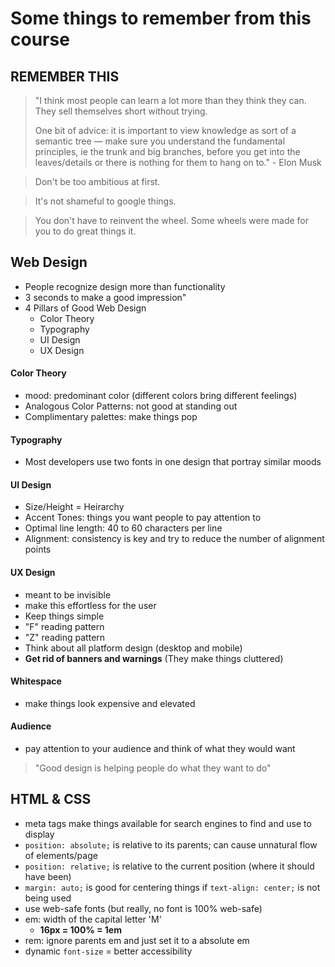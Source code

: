 # Some things to remember from this course

## **REMEMBER THIS**
> "I think most people can learn a lot more than they think they can. They sell themselves short without trying. 
>
>One bit of advice: it is important to view knowledge as sort of a semantic tree — make sure you understand the fundamental principles, ie the trunk and big branches, before you get into the leaves/details or there is nothing for them to hang on to." - Elon Musk

> Don't be too ambitious at first.

> It's not shameful to google things.

> You don't have to reinvent the wheel. Some wheels were made for you to do great things it.

## Web Design 
- People recognize design more than functionality
- 3 seconds to make a good impression"
- 4 Pillars of Good Web Design
    - Color Theory
    - Typography
    - UI Design
    - UX Design

#### Color Theory
- mood: predominant color (different colors bring different feelings)
- Analogous Color Patterns: not good at standing out
- Complimentary palettes: make things pop

#### Typography
- Most developers use two fonts in one design that portray similar moods

#### UI Design
- Size/Height = Heirarchy
- Accent Tones: things you want people to pay attention to
- Optimal line length: 40 to 60 characters per line
- Alignment: consistency is key and try to reduce the number of alignment points

#### UX Design
- meant to be invisible
- make this effortless for the user
- Keep things simple
- "F" reading pattern
- "Z" reading pattern
- Think about all platform design (desktop and mobile)
- **Get rid of banners and warnings** (They make things cluttered)

#### Whitespace
- make things look expensive and elevated

#### Audience
- pay attention to your audience and think of what they would want

>"Good design is helping people do what they want to do"

## HTML & CSS
- meta tags make things available for search engines to find and use to display
- `position: absolute;` is relative to its parents; can cause unnatural flow of elements/page
- `position: relative;` is relative to the current position (where it should have been)
- `margin: auto;` is good for centering things if `text-align: center;` is not being used
- use web-safe fonts (but really, no font is 100% web-safe)
- em: width of the capital letter 'M'
    - **16px = 100% = 1em**
- rem: ignore parents em and just set it to a absolute em
- dynamic `font-size` = better accessibility